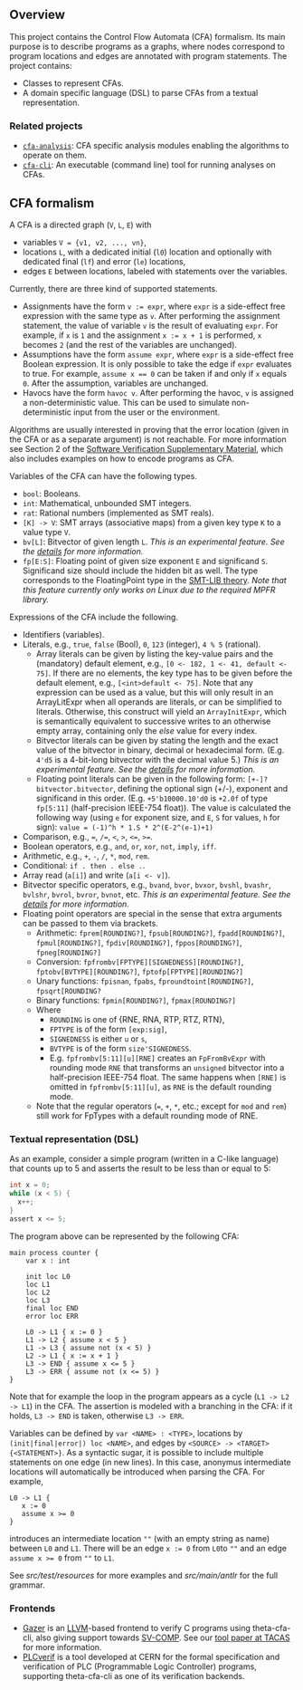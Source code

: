 ## Overview

This project contains the Control Flow Automata (CFA) formalism. Its main purpose is to describe programs as a graphs, where nodes correspond to program locations and edges are annotated with program statements.
The project contains:
* Classes to represent CFAs.
* A domain specific language (DSL) to parse CFAs from a textual representation.

### Related projects

* [`cfa-analysis`](../cfa-analysis/README.md): CFA specific analysis modules enabling the algorithms to operate on them.
* [`cfa-cli`](../cfa-cli/README.md): An executable (command line) tool for running analyses on CFAs.

## CFA formalism

A CFA is a directed graph (`V`, `L`, `E`) with

* variables `V = {v1, v2, ..., vn}`,
* locations `L`, with a dedicated initial (`l0`) location and optionally with dedicated final (`lf`) and error (`le`) locations,
* edges `E` between locations, labeled with statements over the variables.

Currently, there are three kind of supported statements.
* Assignments have the form `v := expr`, where `expr` is a side-effect free expression with the same type as `v`.
After performing the assignment statement, the value of variable `v` is the result of evaluating `expr`.
For example, if `x` is `1` and the assignment `x := x + 1` is performed, `x` becomes `2` (and the rest of the variables are unchanged).
* Assumptions have the form `assume expr`, where `expr` is a side-effect free Boolean expression.
It is only possible to take the edge if `expr` evaluates to true.
For example, `assume x == 0` can be taken if and only if `x` equals `0`.
After the assumption, variables are unchanged.
* Havocs have the form `havoc v`.
After performing the havoc, `v` is assigned a non-deterministic value.
This can be used to simulate non-deterministic input from the user or the environment.

Algorithms are usually interested in proving that the error location (given in the CFA or as a separate argument) is not reachable.
For more information see Section 2 of the [Software Verification Supplementary Material](https://ftsrg.mit.bme.hu/software-verification-notes/software-verification.pdf), which also includes examples on how to encode programs as CFA.

Variables of the CFA can have the following types.
* `bool`: Booleans.
* `int`: Mathematical, unbounded SMT integers.
* `rat`: Rational numbers (implemented as SMT reals).
* `[K] -> V`: SMT arrays (associative maps) from a given key type `K` to a value type `V`.
* `bv[L]`: Bitvector of given length `L`. _This is an experimental feature. See the [details](doc/bitvectors.md) for more information._
* `fp[E:S]`: Floating point of given size exponent `E` and significand `S`. Significand size should include the hidden bit as well. The type corresponds to the FloatingPoint type in the [SMT-LIB theory](https://smtlib.cs.uiowa.edu/theories-FloatingPoint.shtml). _Note that this feature currently only works on Linux due to the required MPFR library._

Expressions of the CFA include the following.
* Identifiers (variables).
* Literals, e.g., `true`, `false` (Bool), `0`, `123` (integer), `4 % 5` (rational).
  * Array literals can be given by listing the key-value pairs and the (mandatory) default element, e.g., `[0 <- 182, 1 <- 41, default <- 75]`. If there are no elements, the key type has to be given before the default element, e.g., `[<int>default <- 75]`. Note that any expression can be used as a value, but this will only result in an ArrayLitExpr when all operands are literals, or can be simplified to literals. Otherwise, this construct will yield an `ArrayInitExpr`, which is semantically equivalent to successive writes to an otherwise empty array, containing only the _else_ value for every index.
  * Bitvector literals can be given by stating the length and the exact value of the bitvector in binary, decimal or hexadecimal form. (E.g. `4'd5` is a 4-bit-long bitvector with the decimal value 5.) _This is an experimental feature. See the [details](doc/bitvectors.md) for more information._
  * Floating point literals can be given in the following form: `[+-]?bitvector.bitvector`, defining the optional sign (+/-), exponent and significand in this order. (E.g. `+5'b10000.10'd0` is `+2.0f` of type `fp[5:11]` (half-precision IEEE-754 float)). The value is calculated the following way (using `e` for exponent size, and `E`, `S` for values, `h` for sign): `value = (-1)^h * 1.S * 2^(E-2^(e-1)+1)`
* Comparison, e.g., `=`, `/=`, `<`, `>`, `<=`, `>=`.
* Boolean operators, e.g., `and`, `or`, `xor`, `not`, `imply`, `iff`.
* Arithmetic, e.g., `+`, `-`, `/`, `*`, `mod`, `rem`.
* Conditional: `if . then . else .`.
* Array read (`a[i]`) and write (`a[i <- v]`).
* Bitvector specific operators, e.g., `bvand`, `bvor`, `bvxor`, `bvshl`, `bvashr`, `bvlshr`, `bvrol`, `bvror`, `bvnot`, etc. _This is an experimental feature. See the [details](doc/bitvectors.md) for more information._
* Floating point operators are special in the sense that extra arguments can be passed to them via brackets.
  * Arithmetic: `fprem[ROUNDING?]`, `fpsub[ROUNDING?]`, `fpadd[ROUNDING?]`, `fpmul[ROUNDING?]`, `fpdiv[ROUNDING?]`, `fppos[ROUNDING?]`, `fpneg[ROUNDING?]`
  * Conversion: `fpfrombv[FPTYPE][SIGNEDNESS][ROUNDING?]`, `fptobv[BVTYPE][ROUNDING?]`, `fptofp[FPTYPE][ROUNDING?]`
  * Unary functions: `fpisnan`, `fpabs`, `fproundtoint[ROUNDING?]`, `fpsqrt[ROUNDING?`
  * Binary functions: `fpmin[ROUNDING?]`, `fpmax[ROUNDING?]`
  * Where 
    * `ROUNDING` is one of {RNE, RNA, RTP, RTZ, RTN},
    * `FPTYPE` is of the form `[exp:sig]`,
    * `SIGNEDNESS` is either `u` or `s`,
    * `BVTYPE` is of the form `size'SIGNEDNESS`.
    * E.g. `fpfrombv[5:11][u][RNE]` creates an `FpFromBvExpr` with rounding mode `RNE` that transforms an `unsigned` bitvector into a half-precision IEEE-754 float. The same happens when `[RNE]` is omitted in `fpfrombv[5:11][u]`, as `RNE` is the default rounding mode.  
  * Note that the regular operators (`=`, `+`, `*`, etc.; except for `mod` and `rem`) still work for FpTypes with a default rounding mode of RNE.

### Textual representation (DSL)

As an example, consider a simple program (written in a C-like language) that counts up to 5 and asserts the result to be less than or equal to 5:
```c
int x = 0;
while (x < 5) {
  x++;
}
assert x <= 5;
```

The program above can be represented by the following CFA:
```
main process counter {
    var x : int

    init loc L0
    loc L1
    loc L2
    loc L3
    final loc END
    error loc ERR

    L0 -> L1 { x := 0 }
    L1 -> L2 { assume x < 5 }
    L1 -> L3 { assume not (x < 5) }
    L2 -> L1 { x := x + 1 }
    L3 -> END { assume x <= 5 }
    L3 -> ERR { assume not (x <= 5) }
}
```
Note that for example the loop in the program appears as a cycle (`L1 -> L2 -> L1`) in the CFA.
The assertion is modeled with a branching in the CFA: if it holds, `L3 -> END` is taken, otherwise `L3 -> ERR`.

Variables can be defined by `var <NAME> : <TYPE>`, locations by `(init|final|error|) loc <NAME>`, and edges by `<SOURCE> -> <TARGET> {<STATEMENT>}`.
As a syntactic sugar, it is possible to include multiple statements on one edge (in new lines).
In this case, anonymus intermediate locations will automatically be introduced when parsing the CFA.
For example,
```
L0 -> L1 {
   x := 0
   assume x >= 0
}
```
introduces an intermediate location `""` (with an empty string as name) between `L0` and `L1`.
There will be an edge `x := 0` from `L0`to `""` and an edge `assume x >= 0` from `""` to `L1`.

See _src/test/resources_ for more examples and _src/main/antlr_ for the full grammar.

### Frontends

* [Gazer](https://github.com/ftsrg/gazer) is an [LLVM](https://llvm.org/)-based frontend to verify C programs using theta-cfa-cli, also giving support towards [SV-COMP](https://sv-comp.sosy-lab.org/2021/). See our [tool paper at TACAS](https://ftsrg.mit.bme.hu/theta/publications/tacas2021.pdf) for more information.
* [PLCverif](https://cern.ch/plcverif) is a tool developed at CERN for the formal specification and verification of PLC (Programmable Logic Controller) programs, supporting theta-cfa-cli as one of its verification backends.
